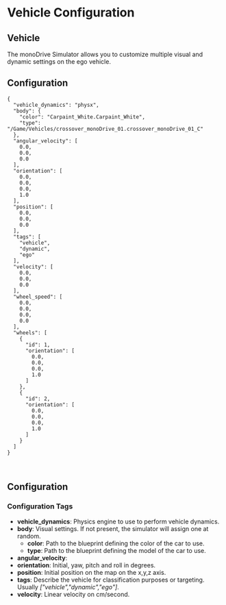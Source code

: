 # Vehicle Configuration

## Vehicle
The monoDrive Simulator allows you to customize multiple visual and dynamic settings on the ego vehicle.

## Configuration

```
{
  "vehicle_dynamics": "physx",
  "body": {
    "color": "Carpaint_White.Carpaint_White",
    "type": "/Game/Vehicles/crossover_monoDrive_01.crossover_monoDrive_01_C"
  },
  "angular_velocity": [
    0.0,
    0.0,
    0.0
  ],
  "orientation": [
    0.0,
    0.0,
    0.0,
    1.0
  ],
  "position": [
    0.0,
    0.0,
    0.0
  ],
  "tags": [
    "vehicle",
    "dynamic",
    "ego"
  ],
  "velocity": [
    0.0,
    0.0,
    0.0
  ],
  "wheel_speed": [
    0.0,
    0.0,
    0.0,
    0.0
  ],
  "wheels": [
    {
      "id": 1,
      "orientation": [
        0.0,
        0.0,
        0.0,
        1.0
      ]
    },
    {
      "id": 2,
      "orientation": [
        0.0,
        0.0,
        0.0,
        1.0
      ]
    }
  ]
}
```
<p>&nbsp;</p>

## Configuration

### Configuration Tags
- **vehicle_dynamics**: Physics engine to use to perform vehicle dynamics.
- **body**: Visual settings. If not present, the simulator will assign one at random.
  - **color**: Path to the blueprint defining the color of the car to use.
  - **type**: Path to the blueprint defining the model of the car to use.
- **angular_velocity**: 
- **orientation**: Initial, yaw, pitch and roll in degrees.
- **position**: Initial position on the map on the x,y,z axis.
- **tags**: Describe the vehicle for classification purposes or targeting. Usually *["vehicle","dynamic","ego"]*. 
- **velocity**: Linear velocity on cm/second.